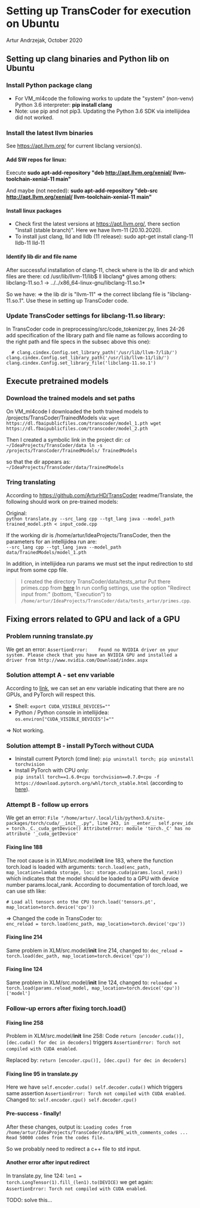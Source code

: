 # Setting up TransCoder for execution on Ubuntu

Artur Andrzejak, October 2020


## Setting up clang binaries and Python lib on Ubuntu

### Install Python package clang
+ For VM_ml4code the following works to update the "system" (non-venv) Python 3.6 interpreter: **pip install clang**
+ Note: use pip and not pip3. Updating the Python 3.6 SDK via intellijidea did not worked.


### Install the latest llvm binaries
See https://apt.llvm.org/ for current libclang version(s).

#### Add SW repos for linux:
Execute **sudo apt-add-repository "deb http://apt.llvm.org/xenial/ llvm-toolchain-xenial-11 main"**

And maybe (not needed): **sudo apt-add-repository "deb-src http://apt.llvm.org/xenial/ llvm-toolchain-xenial-11 main"**

#### Install linux packages
+ Check first the latest versions at https://apt.llvm.org/, there section "Install (stable branch)". Here we have llvm-11 (20.10.2020).
+ To install just clang, lld and lldb (11 release):
sudo apt-get install clang-11 lldb-11 lld-11

#### Identify lib dir and file name
After successful installation of clang-11, check where is the lib dir and which files are there:
cd /usr/lib/llvm-11/lib$ 
ll libclang*
gives among others:
 libclang-11.so.1 -> ../../x86_64-linux-gnu/libclang-11.so.1*

So we have:
=> the lib dir is "llvm-11"
=> the correct libclang file is "libclang-11.so.1".
Use these in setting up TransCoder code.


### Update TransCoder settings for libclang-11.so library:
In TransCoder code in 
preprocessing/src/code_tokenizer.py, lines 24-26
add specification of the library path and file name as follows
according to the right path and file specs in the subsec above this one):

`	# clang.cindex.Config.set_library_path('/usr/lib/llvm-7/lib/')
	clang.cindex.Config.set_library_path('/usr/lib/llvm-11/lib/')
	clang.cindex.Config.set_library_file('libclang-11.so.1')
`



## Execute pretrained models

### Download the trained models and set paths
On VM_ml4code I downloaded the both trained models to
/projects/TransCoder/TrainedModels
via:
`wget https://dl.fbaipublicfiles.com/transcoder/model_1.pth
 wget https://dl.fbaipublicfiles.com/transcoder/model_2.pth`

Then I created a symbolic link in the project dir:
`cd ~/IdeaProjects/TransCoder/data
ln -s /projects/TransCoder/TrainedModels/ TrainedModels` 

so that the dir appears as:  
`~/IdeaProjects/TransCoder/data/TrainedModels`

### Tring translating
According to https://github.com/ArturHD/TransCoder readme/Translate, the following should work on pre-trained models:

Original:  
`python translate.py --src_lang cpp --tgt_lang java --model_path trained_model.pth < input_code.cpp `

If the working dir is /home/artur/IdeaProjects/TransCoder, then the parameters for an intellijidea run are:  
`--src_lang cpp --tgt_lang java --model_path data/TrainedModels/model_1.pth`

In addition, in intellijidea run params we must set the input redirection to std input from some cpp file.
> I created the directory TransCoder/data/tests_artur
> Put there primes.cpp from [here](https://www.programiz.com/cpp-programming/examples/prime-number)
> In run config settings, use the option "Redirect input from:" (bottom, "Execution") to `/home/artur/IdeaProjects/TransCoder/data/tests_artur/primes.cpp`.


## Fixing errors related to GPU and lack of a GPU
### Problem running translate.py
We get an error:
`AssertionError:   
Found no NVIDIA driver on your system. Please check that you have an NVIDIA GPU and installed a driver from http://www.nvidia.com/Download/index.aspx`

### Solution attempt A - set env variable
According to
[link](https://stackoverflow.com/questions/53266350/how-to-tell-pytorch-to-not-use-the-gpu), we can set an env variable indicating that there are no GPUs, and PyTorch will respect this.
+ Shell:   `export CUDA_VISIBLE_DEVICES=""`
+ Python / Python console in intellijidea:    `os.environ["CUDA_VISIBLE_DEVICES"]=""`

=> Not working.

### Solution attempt B - install PyTorch without CUDA

+ Ininstall current Pytorch (cmd line): `pip uninstall torch; pip uninstall torchvision`
+ Install PyTorch with CPU only:  
`pip install torch==1.6.0+cpu torchvision==0.7.0+cpu -f https://download.pytorch.org/whl/torch_stable.html`
  (according to [here](https://pytorch.org/)).

### Attempt B - follow up errors

We get an error: `File "/home/artur/.local/lib/python3.6/site-packages/torch/cuda/__init__.py", line 243, in __enter__
    self.prev_idx = torch._C._cuda_getDevice()
AttributeError: module 'torch._C' has no attribute '_cuda_getDevice' `

#### Fixing line 188
The root cause is in XLM/src.model/__init__ line 183, where the function torch.load is loaded with arguments:
`torch.load(enc_path, map_location=lambda storage, loc: storage.cuda(params.local_rank))`
which indicates that the model should be loaded to a GPU with device number params.local_rank.
According to documentation of torch.load, we can use sth like:

`# Load all tensors onto the CPU
torch.load('tensors.pt', map_location=torch.device('cpu'))`

=> Changed the code in TransCoder to:  
`enc_reload = torch.load(enc_path, map_location=torch.device('cpu'))`

#### Fixing line 214
Same problem in XLM/src.model/__init__ line 214, changed to:
`dec_reload = torch.load(dec_path, map_location=torch.device('cpu'))`

#### Fixing line 124
Same problem in XLM/src.model/__init__ line 124, changed to:
`reloaded = torch.load(params.reload_model, map_location=torch.device('cpu'))['model']`


### Follow-up errors after fixing torch.load()
#### Fixing line 258
Problem in XLM/src.model/__init__ line 258:
Code `return [encoder.cuda()], [dec.cuda() for dec in decoders]`
triggers `AssertionError: Torch not compiled with CUDA enabled`.

Replaced by:
        `return [encoder.cpu()], [dec.cpu() for dec in decoders]`

#### Fixing line 95 in translate.py
Here we have 
`self.encoder.cuda()
 self.decoder.cuda()` 
 which triggers same assertion `AssertionError: Torch not compiled with CUDA enabled`.
Changed to:
        `self.encoder.cpu()
        self.decoder.cpu()`

#### Pre-success - finally!
After these changes, output is:
`Loading codes from /home/artur/IdeaProjects/TransCoder/data/BPE_with_comments_codes ...
Read 50000 codes from the codes file.`

So we probably need to redirect a c++ file to std input.

#### Another error after input redirect
In translate.py, line 124:
`len1 = torch.LongTensor(1).fill_(len1).to(DEVICE)`
we get again: `AssertionError: Torch not compiled with CUDA enabled`.

TODO: solve this...